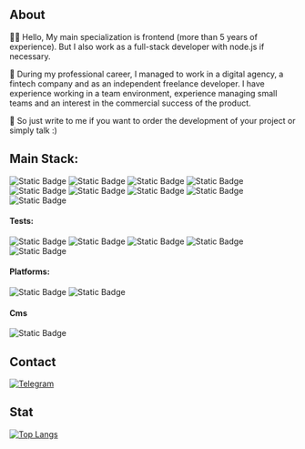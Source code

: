 ## About
👨‍💻 Hello, My main specialization is frontend (more than 5 years of experience). But I also work as a full-stack developer with node.js if necessary.

💼 During my professional career, I managed to work in a digital agency, a fintech company and as an independent freelance developer. I have experience working in a team environment, experience managing small teams and an interest in the commercial success of the product.

🤝 So just write to me if you want to order the development of your project or simply talk :)

## Main Stack:

![Static Badge](https://img.shields.io/badge/TS-%231a1a1a?style=for-the-badge&logo=Typescript)
![Static Badge](https://img.shields.io/badge/Vue.js-%231a1a1a?style=for-the-badge&logo=vue.js)
![Static Badge](https://img.shields.io/badge/Nuxt-%231a1a1a?style=for-the-badge&logo=Nuxt.js)
![Static Badge](https://img.shields.io/badge/Node.js-%231a1a1a?style=for-the-badge&logo=node.js)
![Static Badge](https://img.shields.io/badge/Tailwind-%231a1a1a?style=for-the-badge&logo=TailwindCSS)
![Static Badge](https://img.shields.io/badge/Sass-%231a1a1a?style=for-the-badge&logo=sass)
![Static Badge](https://img.shields.io/badge/MongoDB-%231a1a1a?style=for-the-badge&logo=MongoDB)
![Static Badge](https://img.shields.io/badge/MySQL-%231a1a1a?style=for-the-badge&logo=MySQL)
![Static Badge](https://img.shields.io/badge/Grammy.js-%231a1a1a?style=for-the-badge&logo=Grammy.js)

#### Tests: 
![Static Badge](https://img.shields.io/badge/Jest-%231a1a1a?style=for-the-badge&logo=Jest)
![Static Badge](https://img.shields.io/badge/Playwright-%231a1a1a?style=for-the-badge&logo=Playwright)
![Static Badge](https://img.shields.io/badge/Cypress-%231a1a1a?style=for-the-badge&logo=Cypress)
![Static Badge](https://img.shields.io/badge/Ava-%231a1a1a?style=for-the-badge&logo=Avajs)
![Static Badge](https://img.shields.io/badge/storybook-%231a1a1a?style=for-the-badge&logo=storybook)

#### Platforms:
![Static Badge](https://img.shields.io/badge/Firebase-%231a1a1a?style=for-the-badge&logo=Firebase)
![Static Badge](https://img.shields.io/badge/AWS-%231a1a1a?style=for-the-badge&logo=aws)

#### Cms
![Static Badge](https://img.shields.io/badge/Directus-%231a1a1a?style=for-the-badge&logo=Directus)

## Contact
[![Telegram](https://img.shields.io/badge/Telegram-000000?style=for-the-badge&logo=telegram)](https://t.me/igorishere)

## Stat
[![Top Langs](https://github-readme-stats.vercel.app/api/top-langs/?username=74Genesis&layout=compact&theme=dark)](https://github.com/anuraghazra/github-readme-stats)
